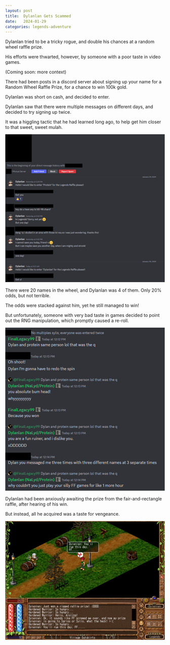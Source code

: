 ```yaml
---
layout: post
title:  Dylanlan Gets Scammed
date:   2024-01-29
categories: legends-adventure
---
```


Dylanlan tried to be a tricky rogue, and double his chances at a random wheel raffle prize.

His efforts were thwarted, however, by someone with a poor taste in video games.

(Coming soon: more context)

There had been posts in a discord server about signing up your name for a Random Wheel Raffle Prize, for a chance to win 100k gold.

Dylanlan was short on cash, and decided to enter.

Dylanlan saw that there were multiple messages on different days, and decided to try signing up twice.

It was a higgling tactic that he had learned long ago, to help get him closer to that sweet, sweet mulah.

![Start](/assets/img/adventures/legends/dylanlan-scammed/no-rules.png)

There were 20 names in the wheel, and Dylanlan was 4 of them. Only 20% odds, but not terrible.

The odds were stacked against him, yet he still managed to win!

But unfortunately, someone with very bad taste in games decided to point out the RNG manipulation, which promptly caused a re-roll.

![Nerd](/assets/img/adventures/legends/dylanlan-scammed/nerd.png)

Dylanlan had been anxiously awaiting the prize from the fair-and-rectangle raffle, after hearing of his win.

But instead, all he acquired was a taste for vengeance.

![Nerd](/assets/img/adventures/legends/dylanlan-scammed/ff-rue.png)

